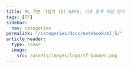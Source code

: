 ```yaml
---
title: ML 기본 다잡기 (5) &#58; 기초 통계 개념 정리
tags: [TF]
sidebar:
  nav: categories
permalink: "/categories/docs/notebook/ml_5/"
article_header:
  type: cover
  image:
    src: /assets/images/logo/tf-banner.png
---
```


<div class="article__content" markdown="1"></div>
